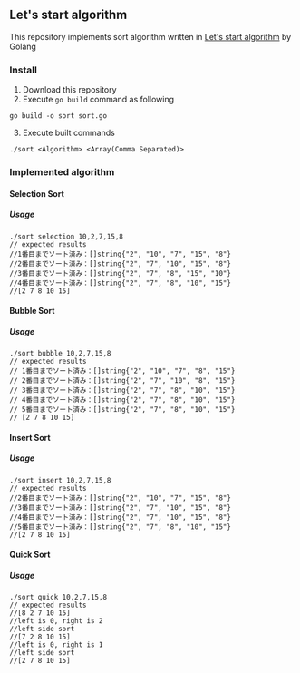 ## Let's start algorithm


This repository implements sort algorithm written in [Let's start algorithm](https://book.impress.co.jp/books/3201) by Golang


### Install

1. Download this repository
2. Execute `go build` command as following

```
go build -o sort sort.go
```

3. Execute built commands

```
./sort <Algorithm> <Array(Comma Separated)>
```

### Implemented algorithm

#### Selection Sort

##### Usage

```
./sort selection 10,2,7,15,8
// expected results
//1番目までソート済み：[]string{"2", "10", "7", "15", "8"}
//2番目までソート済み：[]string{"2", "7", "10", "15", "8"}
//3番目までソート済み：[]string{"2", "7", "8", "15", "10"}
//4番目までソート済み：[]string{"2", "7", "8", "10", "15"}
//[2 7 8 10 15]
```

#### Bubble Sort

##### Usage

```
./sort bubble 10,2,7,15,8
// expected results
// 1番目までソート済み：[]string{"2", "10", "7", "8", "15"}
// 2番目までソート済み：[]string{"2", "7", "10", "8", "15"}
// 3番目までソート済み：[]string{"2", "7", "8", "10", "15"}
// 4番目までソート済み：[]string{"2", "7", "8", "10", "15"}
// 5番目までソート済み：[]string{"2", "7", "8", "10", "15"}
// [2 7 8 10 15]
```


#### Insert Sort

##### Usage

```
./sort insert 10,2,7,15,8
// expected results
//2番目までソート済み：[]string{"2", "10", "7", "15", "8"}
//3番目までソート済み：[]string{"2", "7", "10", "15", "8"}
//4番目までソート済み：[]string{"2", "7", "10", "15", "8"}
//5番目までソート済み：[]string{"2", "7", "8", "10", "15"}
//[2 7 8 10 15]
```

#### Quick Sort

##### Usage

```
./sort quick 10,2,7,15,8
// expected results
//[8 2 7 10 15]
//left is 0, right is 2
//left side sort
//[7 2 8 10 15]
//left is 0, right is 1
//left side sort
//[2 7 8 10 15]
```
